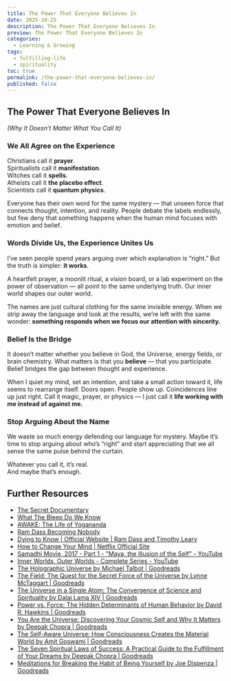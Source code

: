 ```yaml
---
title: The Power That Everyone Believes In
date: 2025-10-25
description: The Power That Everyone Believes In
preview: The Power That Everyone Believes In
categories:
  - Learning & Growing
tags:
  - fulfilling-life
  - spirituality
toc: true
permalink: /the-power-that-everyone-believes-in/
published: false
---
```

## The Power That Everyone Believes In

_(Why It Doesn’t Matter What You Call It)_

### We All Agree on the Experience

Christians call it **prayer**.  
Spiritualists call it **manifestation**.  
Witches call it **spells**.  
Atheists call it **the placebo effect**.  
Scientists call it **quantum physics**.

Everyone has their own word for the same mystery — that unseen force that connects thought, intention, and reality. People debate the labels endlessly, but few deny that something happens when the human mind focuses with emotion and belief.

### Words Divide Us, the Experience Unites Us

I’ve seen people spend years arguing over which explanation is “right.” But the truth is simpler: **it works**.  

A heartfelt prayer, a moonlit ritual, a vision board, or a lab experiment on the power of observation — all point to the same underlying truth. Our inner world shapes our outer world.

The names are just cultural clothing for the same invisible energy. When we strip away the language and look at the results, we’re left with the same wonder: **something responds when we focus our attention with sincerity.**

### Belief Is the Bridge

It doesn’t matter whether you believe in God, the Universe, energy fields, or brain chemistry. What matters is that you **believe** — that you participate. Belief bridges the gap between thought and experience.

When I quiet my mind, set an intention, and take a small action toward it, life seems to rearrange itself. Doors open. People show up. Coincidences line up just right. Call it magic, prayer, or physics — I just call it **life working with me instead of against me.**

### Stop Arguing About the Name

We waste so much energy defending our language for mystery. Maybe it’s time to stop arguing about who’s “right” and start appreciating that we all sense the same pulse behind the curtain.

Whatever you call it, it’s real.  
And maybe that’s enough.

## Further Resources
- [The Secret Documentary](https://www.thesecret.tv/the-secret-documentary/)
- [What The Bleep Do We Know](http://www.whatthebleep.com/)
- [AWAKE: The Life of Yogananda](https://yogananda.org/awake-the-life-of-yogananda)
- [Ram Dass Becoming Nobody](https://becomingnobody.com/)
- [Dying to Know \| Official Website \| Ram Dass and Timothy Leary](https://dyingtoknowmovie.com)
- [How to Change Your Mind \| Netflix Official Site](https://www.netflix.com/watch/80229847?source=imdb)
- [Samadhi Movie, 2017 - Part 1 - "Maya, the Illusion of the Self" - YouTube](https://www.youtube.com/watch?v=Bw9zSMsKcwk)
- [Inner Worlds, Outer Worlds - Complete Series - YouTube](https://youtube.com/playlist?list=PL8ylzMftxdLc5-H3DO9oJdEHMKSs5E0rA&si=mbQh7PGNbWKg56Jf)
- [The Holographic Universe by Michael Talbot \| Goodreads](https://goodreads.com/book/show/319014.The_Holographic_Universe)
- [The Field: The Quest for the Secret Force of the Universe by Lynne McTaggart \| Goodreads](https://www.goodreads.com/book/show/6506528-the-field)
- [The Universe in a Single Atom: The Convergence of Science and Spirituality by Dalai Lama XIV \| Goodreads](https://www.goodreads.com/book/show/6640710-the-universe-in-a-single-atom)
- [Power vs. Force: The Hidden Determinants of Human Behavior by David R. Hawkins \| Goodreads](https://www.goodreads.com/book/show/19795.Power_vs_Force)
- [You Are the Universe: Discovering Your Cosmic Self and Why It Matters by Deepak Chopra \| Goodreads](https://www.goodreads.com/book/show/30211502-you-are-the-universe)
- [The Self-Aware Universe: How Consciousness Creates the Material World by Amit Goswami \| Goodreads](https://www.goodreads.com/book/show/319015.The_Self_Aware_Universe)
- [The Seven Spiritual Laws of Success: A Practical Guide to the Fulfillment of Your Dreams by Deepak Chopra \| Goodreads](https://www.goodreads.com/book/show/773038.The_Seven_Spiritual_Laws_of_Success)
- [Meditations for Breaking the Habit of Being Yourself by Joe Dispenza \| Goodreads](https://www.goodreads.com/book/show/18222645-meditations-for-breaking-the-habit-of-being-yourself)
    